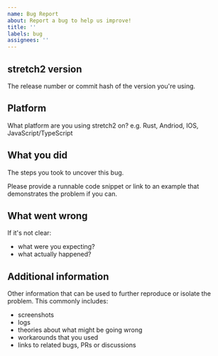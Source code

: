 ```yaml
---
name: Bug Report
about: Report a bug to help us improve!
title: ''
labels: bug
assignees: ''
---
```


## stretch2 version

The release number or commit hash of the version you're using.

## Platform

What platform are you using stretch2 on? e.g. Rust, Andriod, IOS, JavaScript/TypeScript

## What you did

The steps you took to uncover this bug.

Please provide a runnable code snippet or link to an example that demonstrates the problem if you can.

## What went wrong

If it's not clear:

- what were you expecting?
- what actually happened?

## Additional information

Other information that can be used to further reproduce or isolate the problem.
This commonly includes:

- screenshots
- logs
- theories about what might be going wrong
- workarounds that you used
- links to related bugs, PRs or discussions